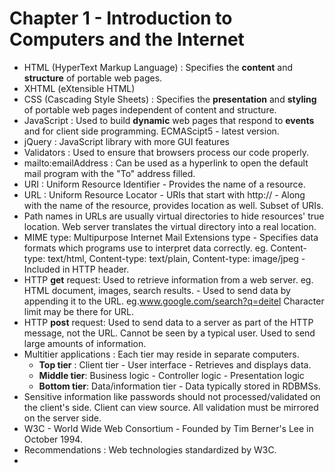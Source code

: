 # Chapter 1 - Introduction to Computers and the Internet

* HTML (HyperText Markup Language) : Specifies the **content** and **structure** of portable web pages.
* XHTML (eXtensible HTML)
* CSS (Cascading Style Sheets) : Specifies the **presentation** and **styling** of portable web pages independent of content and structure.
* JavaScript : Used to build **dynamic** web pages that respond to **events** and for client side programming. ECMAScipt5 - latest version.
* jQuery : JavaScript library with more GUI features
* Validators : Used to ensure that browsers process our code properly.
* mailto:emailAddress : Can be used as a hyperlink to open the default mail program with the "To" address filled.
* URI : Uniform Resource Identifier - Provides the name of a resource.
* URL : Uniform Resource Locator - URIs that start with http:// - Along with the name of the resource, provides location as well. Subset of URIs.
* Path names in URLs are usually virtual directories to hide resources' true location. Web server translates the virtual directory into a real location.
* MIME type: Multipurpose Internet Mail Extensions type - Specifies data formats which programs use to interpret data correctly. eg. Content-type: text/html, Content-type: text/plain, Content-type: image/jpeg - Included in HTTP header.
* HTTP **get** request: Used to retrieve information from a web server. eg. HTML document, images, search results. - Used to send data by appending it to the URL. eg.www.google.com/search?q=deitel Character limit may be there for URL.
* HTTP **post** request: Used to send data to a server as part of the HTTP message, not the URL. Cannot be seen by a typical user. Used to send large amounts of information.
* Multitier applications : Each tier may reside in separate computers.
    * **Top tier** : Client tier - User interface - Retrieves and displays data.
    * **Middle tier**: Business logic - Controller logic - Presentation logic
    * **Bottom tier**: Data/information tier - Data typically stored in RDBMSs.
* Sensitive information like passwords should not processed/validated on the client's side. Client can view source. All validation must be mirrored on the server side.
* W3C - World Wide Web Consortium - Founded by Tim Berner's Lee in October 1994.
* Recommendations : Web technologies standardized by W3C.
* 
